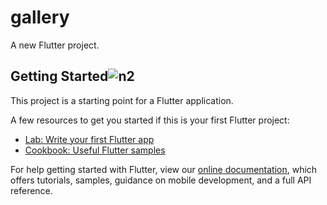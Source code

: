 # gallery

A new Flutter project.

## Getting Started![n2](https://user-images.githubusercontent.com/96682844/150669595-2760fb22-a5b8-40ae-827c-f56b0a338b81.PNG)


This project is a starting point for a Flutter application.

A few resources to get you started if this is your first Flutter project:

- [Lab: Write your first Flutter app](https://flutter.dev/docs/get-started/codelab)
- [Cookbook: Useful Flutter samples](https://flutter.dev/docs/cookbook)

For help getting started with Flutter, view our
[online documentation](https://flutter.dev/docs), which offers tutorials,
samples, guidance on mobile development, and a full API reference.
